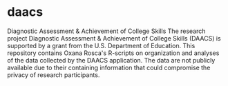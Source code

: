 # daacs
Diagnostic Assessment & Achievement of College Skills
The research project Diagnostic Assessment & Achievement of College Skills (DAACS) is supported by a grant from the U.S. Department of Education. This repository contains Oxana Rosca's R-scripts on organization and analyses of the data collected by the DAACS application. The data are not publicly available due to their containing information that could compromise the privacy of research participants.
